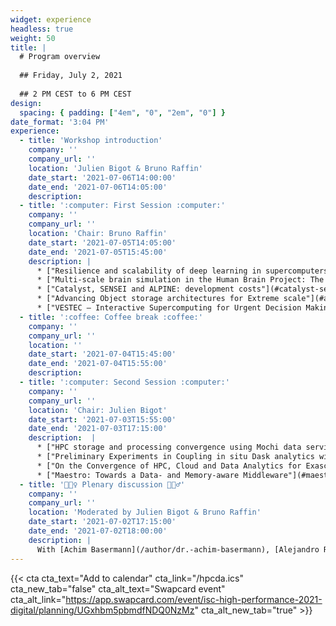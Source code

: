 ```yaml
---
widget: experience
headless: true
weight: 50
title: |
  # Program overview
  
  ## Friday, July 2, 2021
  
  ## 2 PM CEST to 6 PM CEST
design:
  spacing: { padding: ["4em", "0", "2em", "0"] }
date_format: '3:04 PM'
experience:
  - title: 'Workshop introduction'
    company: ''
    company_url: ''
    location: 'Julien Bigot & Bruno Raffin'
    date_start: '2021-07-06T14:00:00'
    date_end: '2021-07-06T14:05:00'
    description: 
  - title: ':computer: First Session :computer:'
    company: ''
    company_url: ''
    location: 'Chair: Bruno Raffin'
    date_start: '2021-07-05T14:05:00'
    date_end: '2021-07-05T15:45:00'
    description: |
      * ["Resilience and scalability of deep learning in supercomputers"](#resilience-and-scalability-of-deep-learning-in-supercomputers) by [Leonardo Bautista Gomez](/author/dr.-leonardo-bautista-gomez).
      * ["Multi-scale brain simulation in the Human Brain Project: The EBRAINS in-transit simulation and analysis infrastructure"](#multi-scale-brain-simulation-in-the-human-brain-project-the-ebrains-in-transit-simulation-and-analysis-infrastructure) by [Wouter Klijn](/author/wouter-klijn).
      * ["Catalyst, SENSEI and ALPINE: development costs"](#catalyst-sensei-and-alpine-development-costs) by [Charles Gueunet](/author/dr.-charles-gueunet).
      * ["Advancing Object storage architectures for Extreme scale"](#advancing-object-storage-architectures-for-extreme-scale) by [Sai Narasimhamurthy](/author/dr.-sai-narasimhamurthy).
      * ["VESTEC – Interactive Supercomputing for Urgent Decision Making"](#vestec--interactive-supercomputing-for-urgent-decision-making) by [Achim Basermann](/author/dr.-achim-basermann).
  - title: ':coffee: Coffee break :coffee:'
    company: ''
    company_url: ''
    location: ''
    date_start: '2021-07-04T15:45:00'
    date_end: '2021-07-04T15:55:00'
    description: 
  - title: ':computer: Second Session :computer:'
    company: ''
    company_url: ''
    location: 'Chair: Julien Bigot'
    date_start: '2021-07-03T15:55:00'
    date_end: '2021-07-03T17:15:00'
    description:  |
      * ["HPC storage and processing convergence using Mochi data services"](#hpc-storage-and-processing-convergence-using-mochi-data-services) by [Matthieu Dorier](/author/dr.-matthieu-dorier/).
      * ["Preliminary Experiments in Coupling in situ Dask analytics with MPI Simulations"](#preliminary-experiments-in-coupling-in-situ-dask-analytics-with-mpi-simulations) by [Amal Gueroudji](/author/amal-gueroudji).
      * ["On the Convergence of HPC, Cloud and Data Analytics for Exascale Weather Forecasting - ECMWF Present and Future"](#on-the-convergence-of-hpc-cloud-and-data-analytics-for-exascale-weather-forecasting---ecmwf-present-and-future) by [Tiago Quintino](/author/dr.-tiago-quintino).
      * ["Maestro: Towards a Data- and Memory-aware Middleware"](#maestro-towards-a-data--and-memory-aware-middleware) by [Dirk Pleiter](/author/prof.-dr.-dirk-pleiter).
  - title: '🙋🏾‍♀️ Plenary discussion 🙋🏻‍♂️' 
    company: ''
    company_url: ''
    location: 'Moderated by Julien Bigot & Bruno Raffin'
    date_start: '2021-07-02T17:15:00'
    date_end: '2021-07-02T18:00:00'
    description: |
      With [Achim Basermann](/author/dr.-achim-basermann), [Alejandro Ribes](/author/dr.-alejandro-ribes), [Amal Gueroudji](/author/amal-gueroudji), [Bruno Raffin](/author/dr.-bruno-raffin), [Charles Gueunet](/author/dr.-charles-gueunet), [Dirk Pleiter](/author/prof.-dr.-dirk-pleiter), [Julien Bigot](/author/dr.-julien-bigot), [Leonardo Bautista Gomez](/author/dr.-leonardo-bautista-gomez), [Matthieu Dorier](/author/dr.-matthieu-dorier), [Sai Narasimhamurthy](/author/dr.-sai-narasimhamurthy), [Tiago Quintino](/author/dr.-tiago-quintino), [Virginie Grandgirard](/author/dr.-virginie-grandgirard), [Wouter Klijn](/author/wouter-klijn) & [Yuuichi Asahi](/author/dr.-yuuichi-asahi)
---
```


{{< cta cta_text="<i class='fas fa-calendar-plus  pr-1 fa-fw'></i>Add to calendar" cta_link="/hpcda.ics" cta_new_tab="false" cta_alt_text="Swapcard event" cta_alt_link="https://app.swapcard.com/event/isc-high-performance-2021-digital/planning/UGxhbm5pbmdfNDQ0NzMz" cta_alt_new_tab="true" >}}
